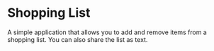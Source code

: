 # Shopping List

A simple application that allows you to add and remove items from a shopping list. You can also share the list as text.